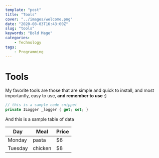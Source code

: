 ```yaml
---
template: "post"
title: "Tools"
cover: "../images/welcome.png"
date: "2020-08-03T16:43:00Z"
slug: "tools"
keywords: "Bold Mage"
categories: 
    - Technology
tags:
    - Programming
---
```


# Tools

My favorite tools are those that are simple and quick to install, and most importantly, easy to use, **and remember to use** :)

```csharp
// this is a sample code snippet
private ILogger _logger { get; set; }
```

And this is a sample table of data

| Day     | Meal    | Price |
| --------|---------|-------|
| Monday  | pasta   | $6    |
| Tuesday | chicken | $8    |